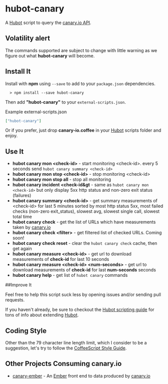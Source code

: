 # hubot-canary

A [Hubot][hubot] script to query the [canary.io API][canary].

[hubot]: https://github.com/github/hubot
[canary]: http://www.canary.io/
[canary-gh]: https://github.com/canaryio
[ember]: http://emberjs.com/

## Volatility alert
The commands supported are subject to change with little warning as we figure out what **hubot-canary** will become.

## Install It

Install with **npm** using ```--save``` to add to your ```package.json``` dependencies.
```
  > npm install --save hubot-canary
```

Then add **"hubot-canary"** to your ```external-scripts.json```.

Example external-scripts.json
```json
["hubot-canary"]
```

Or if you prefer, just drop **canary-io.coffee** in your [Hubot][hubot] scripts folder and enjoy.

## Use It

- **hubot canary mon &lt;check-id&gt;** - start monitoring &lt;check-id&gt;. every 5 seconds send ```hubot canary summary <check-id>```
- **hubot canary mon stop &lt;check-id&gt;** - stop monitoring &lt;check-id&gt;
- **hubot canary mon stop all** - stop all monitoring
- **hubot canary incident &lt;check-id&gt** - same as ```hubot canary mon <check-id>``` but only display 5xx http status and non-zero exit status (failures)
- **hubot canary summary &lt;check-id&gt;** - get summary measurements of  &lt;check-id&gt; for last 5 minutes sorted by most http status 5xx, most failed checks (non-zero exit_status), slowest avg, slowest single call, slowest total time
- **hubot canary check** - get the list of URLs which have measurements taken by [canary.io][canary] 
- **hubot canary check &lt;filter&gt;** - get filtered list of checked URLs. Coming soon!
- **hubot canary check reset** - clear the ```hubot canary check``` cache, then get again
- **hubot canary measure &lt;check-id&gt;** - get url to download measurements of **check-id** for last 10 seconds
- **hubot canary measure &lt;check-id&gt; &lt;num-seconds&gt;** - get url to download measurements of **check-id** for last **num-seconds** seconds
- **hubot canary help** - get list of ```hubot canary``` commands


##Improve It

Feel free to help this script suck less by opening issues and/or sending pull requests. 

If you haven't already, be sure to checkout the [Hubot scripting guide](https://github.com/github/hubot/blob/master/docs/scripting.md) for tons of info about extending [Hubot][hubot].

## Coding Style

Other than the 79 character line length limit, which I consider to be a suggestion, let's try to follow the [CoffeeScript Style Guide](https://github.com/polarmobile/coffeescript-style-guide).

## Other Projects Consuming canary.io

- [canary-ember](https://github.com/jagthedrummer/canary-ember) - An [Ember][ember] front end to data produced by [canary.io][canary]

